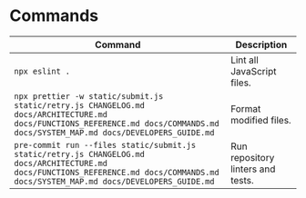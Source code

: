# Commands

| Command                                                                                                                                                                              | Description                       |
| ------------------------------------------------------------------------------------------------------------------------------------------------------------------------------------ | --------------------------------- |
| `npx eslint .`                                                                                                                                                                       | Lint all JavaScript files.        |
| `npx prettier -w static/submit.js static/retry.js CHANGELOG.md docs/ARCHITECTURE.md docs/FUNCTIONS_REFERENCE.md docs/COMMANDS.md docs/SYSTEM_MAP.md docs/DEVELOPERS_GUIDE.md`        | Format modified files.            |
| `pre-commit run --files static/submit.js static/retry.js CHANGELOG.md docs/ARCHITECTURE.md docs/FUNCTIONS_REFERENCE.md docs/COMMANDS.md docs/SYSTEM_MAP.md docs/DEVELOPERS_GUIDE.md` | Run repository linters and tests. |
